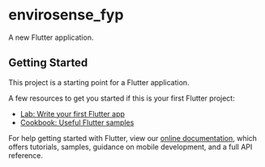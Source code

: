 # envirosense_fyp

<!-- ![Alt text](http://drive.google.com/uc?export=view&id=1LoOsGox0tw-SCclrZgzFgEqoVGGLFK1G "Optional title") -->

A new Flutter application.

## Getting Started

This project is a starting point for a Flutter application.

A few resources to get you started if this is your first Flutter project:

- [Lab: Write your first Flutter app](https://flutter.dev/docs/get-started/codelab)
- [Cookbook: Useful Flutter samples](https://flutter.dev/docs/cookbook)

For help getting started with Flutter, view our
[online documentation](https://flutter.dev/docs), which offers tutorials,
samples, guidance on mobile development, and a full API reference.
